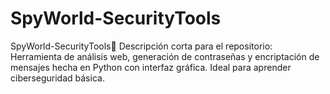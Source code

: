 # SpyWorld-SecurityTools
SpyWorld-SecurityTools📝 Descripción corta para el repositorio: Herramienta de análisis web, generación de contraseñas y encriptación de mensajes hecha en Python con interfaz gráfica. Ideal para aprender ciberseguridad básica.
